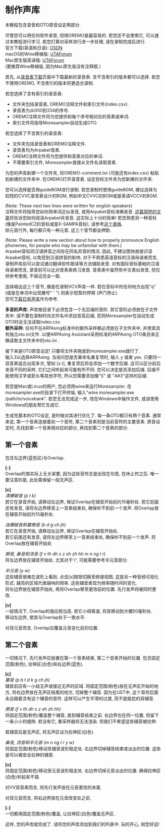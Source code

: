 # 制作声库  
  
本教程包含录音和OTO原音设定两部分.  
  
尽管您可以用任何软件录音, 但用OREMO是最容易的. 若您还不会使用它, 可以通过本教程进行学习. 若您打算对采样进行进一步处理, 请在录制完成后进行.  
官方下载(英语和日语): [OSDN]()  
macOS的Wine移植版: [UTAForum]()  
Mac原生版英译版: [UTAForum]()  
(更推荐Wine移植版, 因为Mac原生版没有注释框.)  
  
首先, 从[录音表下载]()页面中下载最新的录音表. 含不含索引的版本都可以选择. 若您不使用OREMO, 不含索引的版本将更适合录制.  
  
若您选择了含有索引的录音表:  

- 文件夹包括录音表, OREMO注释文件和索引文件(index.csv).  
- 录音表为从000到334的序号.  
- OREMO注释文件将为您提供和每个序号相对应的音素或单词.  
- 索引文件将指导Moresampler自动生成OTO.  
  
若您选择了不含索引的录音表:  

- 文件夹包括录音表和OREMO注释文件.  
- 录音表均为Arpabet音素.  
- OREMO注释文件将为您提供和音素对应的单词.  
- 不需要索引文件, Moresampler直接从文件名读取音素.  
  
为您的声库新建一个文件夹, 将OREMO-comment.txt (可能还有index.csv) 粘贴到新建的文件夹中. 在OREMO打开录音表. 设定目标文件夹为您新建的文件夹.  
  
您可以选择是否用guideBGM进行录制. 若您录制时使用guideBGM, 建议选择为较短的CVVC录音表设计的BGM, 例如中文CVVC的BGM或是英语VCCV的BGM.  
  
(Note: These next two lines were written for english speakers)  
注释文件将指导您如何用单词近似发音, 或用Arpabet音标准确发音. [这篇简短的文章]()将告诉您如何阅读Arpabet并发音. 这实际上十分的简单! 若您熟悉另一种音标(像是PaintedCZ的音标或是X-SAMPA音标), 请参考[这个表格]().  
除元音行外, 每行都只有一种元音. 这三个音节都会押韵.  
  
(Note: Please write a new section about how to properly pronounce English phonemes, for people who may be unfamiliar with them.)  
Arpabet音标同汉语拼音之间存在同名异音的情况. 因此, 不建议图快直接识读Arpabet音标, 以免受到汉语拼音的影响. 对于不熟悉英语音标的汉语母语者而言, 录制声库前可以尝试通过翻译软件朗读等方法辅助发音. 对有国际音标基础的汉语母语者而言, 录音前可以比对音素表练习发音. 音素表中虽然有中文类似发音, 但仅供参考使用, 不保证完全一致.
  
连续唱出这三个音节, 像是在录制VCV声库一样. 若在音标中的任何地方出现"q" (或是在单词中出现撇号" ' ") 则表示短暂的停顿 (声门停止).  
您可[下载已有声库]()作为参考.  
  
**多音阶声库:** 声库根目录下必须包含一个无后缀的音阶. 其它音阶必须放在子文件夹中. 请不要在录制时向文件名中添加音高后缀, 否则Moresampler在自动生成OTO时会无法读取index.csv.  
**额外采样:** 任何不在ARPAsing标准中的额外采样都必须放在子文件夹中, 并使其具有独立oto.ini文件. 以便ARPAsing Assistant采用标准的ARPAsing OTO条目来正确读取主文件夹中的oto.ini .  
  
接下来是OTO原音设定! 只要将文件夹拖放到moresampler.exe就行了.  
输入3以选择ARPAsing. 当询问您是否重命名重复项时, 输入 y 或者 yes. 只要同一双音素组合出现多次, 譬如 [s t], 重复项后将会添加一个数字后缀. 这可以区分前后发音不同的采样, 它们之间听起来可能有所不同. 您可以决定是否添加后缀. 后缀不能使用汉字或箭头等其他字符, 所以您需要添加像"S" 或 "A#3"这样的后缀.  
  
若您是Mac或Linux的用户, 您必须用wine来运行Moresampler. 在moresampler.exe的目录下打开终端, 输入"wine moresampler.exe /path/to/voicebank". 若您无法完成这一步, 改在Windows中操作文件, 或请使用Windows的朋友帮忙生成它.  
  
生成完基本的OTO设定, 是时候对其进行优化了. 每一条OTO都只有两个音素. 通常来说, 第一个音素连接着前一个音符, 第二个音素则是当前音符的主要音素. 原音设定时, 先找到第一个音素相对应的部分, 再找到第二个音素的部分.  
  
## 第一个音素

包含左边界(蓝色区)与Overlap.

**[-]**  
Overlap的值实际上无关紧要, 因为这些音符总是出现在句首, 在休止符之后. 唯一要注意的是, 此处需保留一段无声区.

**[c]**  
*清爆破音 (p t k)*  
若它在录音开始, 请移动左边界, 保证Overlap在辅音开始前约15毫秒处.
若它前面还有发音, 请将左边界移至上一音素结束处, 确保听不到前一个发声. 将Overlap放在辅音开始前约15毫秒处.

*浊爆破音和塞擦音 (b d g ch jh)*  
若它在录音开始, 请移动左边界, 保证Overlap在辅音开始处.  
若它前面还有发音, 请将左边界移至上一音素结束处, 确保听不到前一个发声. 将Overlap放在辅音开始处

*擦音, 鼻音和流音 (f v th dh s z sh zh hh m n ng l r)*  
将左边界放在辅音开始处. 尤其对于'r', 可能需要参考半元音部分.

*半元音 (y w)*  
这些辅音很难在波形上看到. 点击[s]按钮切换至频谱视图, 这是另一种音频可视化形式. 越亮的区域代表越响的频率. 这些辅音表现为频率随时间的变化.  
将左边界放在辅音开始处, 再将Overlap移至更改前的位置. 先行发声将被同时更改.

**[v]**  
一般情况下, Overlap的值应相当高. 若它小得离谱, 将其移动到大概50毫秒处.  
移动左边界, 使其与Overlap处于一致水平.

对双元音而言, Overlap应覆盖元音变化前的位置.

## 第二个音素

一切情况下, 先行发声应放置在第一个音素结束, 第二个音素开始的位置. 包含固定范围(粉色), 拉伸区(白色)和右边界(蓝色).

**[c]**  
*塞音 (p b t d k g ch jh)*  
辅音前应有一小段无声或接近无声的区域. 将固定范围(粉色)放在无声区开始的地方, 将右边界放在无声区结尾的地方, 切掉整个辅音. 因为在UST中, 这个音符后面永远跟着含有这个辅音的音符. 这样可以产生平滑的过渡, 而不是尴尬的双辅音.

*擦音 (f v th dh s z sh zh hh)*  
将固定范围(粉色)覆盖整个辅音, 直到辅音结束之前. 右边界也在同一位置, 但留下一条小小的缝隙. 若没有它, 重采样器将无法渲染. 但我们不希望这些辅音被拉伸.

若辅音后是无声区, 将无声区设为拉伸区(白色).

*鼻音, 流音和半元音 (m n ng l r y w)*  
将固定范围(粉色)移动至辅音波形稳定处. 右边界切掉辅音结束或淡出的位置. 这些是可以被安全拉伸的辅音.

**[v]**  
将固定范围(粉色)移动至元音波形稳定处. 右边界切掉元音淡出的位置. 确保拉伸区(白色)听起来不错.

对VV双音素而言, 将先行发声放在元音更改的末尾.

对双元音而言, 将右边界放在元音改变处之前.

**[-]**  
一切都用固定范围(粉色)覆盖, 让拉伸区(白色)覆盖无声区.

这样, 您的声库就完成了. 请将您的声库添加到我们的列表中. 玩的开心, 祝您好运!

